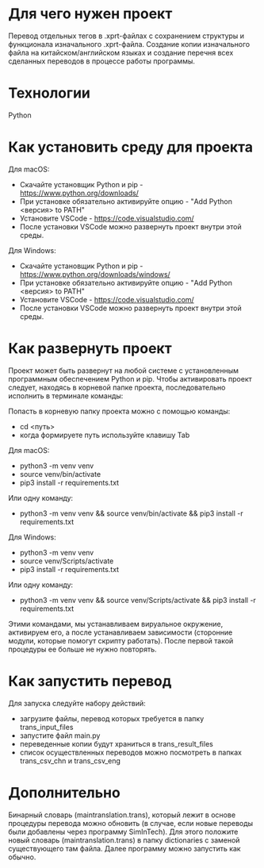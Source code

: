 # Для чего нужен проект #
Перевод отдельных тегов в .xprt-файлах с сохранением структуры и функционала изначального .xprt-файла. Создание копии изначального файла на китайском/английском языках и создание перечня всех сделанных переводов в процессе работы программы.

# Технологии #
Python

# Как установить среду для проекта #

Для macOS:
+ Скачайте установщик Python и pip - https://www.python.org/downloads/
+ При установке обязательно активируйте опцию - "Add Python <версия> to PATH"
+ Установите VSCode - https://code.visualstudio.com/
+ После установки VSCode можно развернуть проект внутри этой среды.

Для Windows:
+ Скачайте установщик Python и pip - https://www.python.org/downloads/windows/
+ При установке обязательно активируйте опцию - "Add Python <версия> to PATH"
+ Установите VSCode - https://code.visualstudio.com/
+ После установки VSCode можно развернуть проект внутри этой среды.

# Как развернуть проект #
Проект может быть развернут на любой системе с установленным программным обеспечением Python и pip. Чтобы активировать проект следует, находясь в корневой папке проекта, последовательно исполнить в терминале команды:

Попасть в корневую папку проекта можно с помощью команды:
+ cd <путь>
+ когда формируете путь используйте клавишу Tab

Для macOS:
+ python3 -m venv venv
+ source venv/bin/activate
+ pip3 install -r requirements.txt

Или одну команду:
+ python3 -m venv venv && source venv/bin/activate && pip3 install -r requirements.txt

Для Windows:
+ python3 -m venv venv
+ source venv/Scripts/activate
+ pip3 install -r requirements.txt

Или одну команду:
+ python3 -m venv venv && source venv/Scripts/activate && pip3 install -r requirements.txt

Этими командами, мы устанавливаем вируальное окружение, активируем его, а после устанавливаем зависимости (сторонние модули, которые помогут скрипту работать). После первой такой процедуры ее больше не нужно повторять.

# Как запустить перевод #
Для запуска следуйте набору действий:
+ загрузите файлы, перевод которых требуется в папку trans_input_files
+ запустите файл main.py
+ переведенные копии будут храниться в trans_result_files
+ список осуществленных переводов можно посмотреть в папках trans_csv_chn и trans_csv_eng

# Дополнительно #
Бинарный словарь (maintranslation.trans), который лежит в основе процедуры перевода можно обновить (в случае, если новые переводы были добавлены через программу SimInTech). Для этого положите новый словарь (maintranslation.trans) в папку dictionaries с заменой существующего там файла. Далее программу можно запустить как обычно.